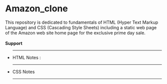 # Amazon_clone
This repository is dedicated to fundamentals of HTML (Hyper Text Markup Language) and CSS (Cascading Style Sheets) including a static web page of the Amazon web site home page for the exclusive prime day sale.<br>
<br>
<b>Support</b>
<ul>
  <hr>
  <li>
    HTML Notes : 
  </li>
  <hr>
  <li>
    CSS Notes
  </li>
  <hr>
</ul>
